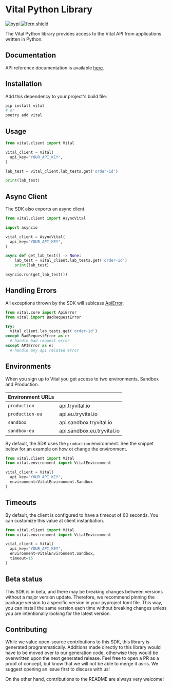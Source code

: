 # Vital Python Library

[![pypi](https://img.shields.io/pypi/v/vital.svg)](https://pypi.python.org/pypi/vital)
[![fern shield](https://img.shields.io/badge/%F0%9F%8C%BF-SDK%20generated%20by%20Fern-brightgreen)](https://github.com/fern-api/fern)

The Vital Python library provides access to the Vital API from applications written in Python.

## Documentation

API reference documentation is available [here](https://docs.tryvital.io/home/welcome).

## Installation

Add this dependency to your project's build file:

```bash
pip install vital
# or
poetry add vital
```

## Usage

```python
from vital.client import Vital

vital_client = Vital(
  api_key="YOUR_API_KEY",
)

lab_test = vital_client.lab_tests.get('order-id')

print(lab_test)
```

## Async Client

The SDK also exports an async client.

```python
from vital.client import AsyncVital

import asyncio

vital_client = AsyncVital(
  api_key="YOUR_API_KEY",
)

async def get_lab_test() -> None:
    lab_test = vital_client.lab_tests.get('order-id')
    print(lab_test)

asyncio.run(get_lab_test())
```

## Handling Errors

All exceptions thrown by the SDK will sublcass [ApiError](./src/vital/core/api_error.py).

```python
from vital.core import ApiError
from vital import BadRequestError

try:
  vital_client.lab_tests.get('order-id')
except BadRequestError as e:
  # handle bad request error
except APIError as e:
  # handle any api related error
```

## Environments

When you sign up to Vital you get access to two environments, Sandbox and Production.

| Environment URLs |                            |
| ---------------- | -------------------------- |
| `production`     | api.tryvital.io            |
| `production-eu`  | api.eu.tryvital.io         |
| `sandbox`        | api.sandbox.tryvital.io    |
| `sandbox-eu`     | api.sandbox.eu.tryvital.io |

By default, the SDK uses the `production` environment. See the snippet below
for an example on how ot change the environment.

```python
from vital.client import Vital
from vital.environment import VitalEnvironment

vital_client = Vital(
  api_key="YOUR_API_KEY",
  environment=VitalEnvironment.Sandbox
)
```

## Timeouts

By default, the client is configured to have a timeout of 60 seconds.
You can customize this value at client instantiation.

```python
from vital.client import Vital
from vital.environment import VitalEnvironment

vital_client = Vital(
  api_key="YOUR_API_KEY",
  environment=VitalEnvironment.Sandbox,
  timeout=15
)
```

## Beta status

This SDK is in beta, and there may be breaking changes between versions without a major version update. Therefore, we recommend pinning the package version to a specific version in your pyproject.toml file. This way, you can install the same version each time without breaking changes unless you are intentionally looking for the latest version.

## Contributing

While we value open-source contributions to this SDK, this library is generated programmatically. Additions made directly to this library would have to be moved over to our generation code, otherwise they would be overwritten upon the next generated release. Feel free to open a PR as a proof of concept, but know that we will not be able to merge it as-is. We suggest opening an issue first to discuss with us!

On the other hand, contributions to the README are always very welcome!
